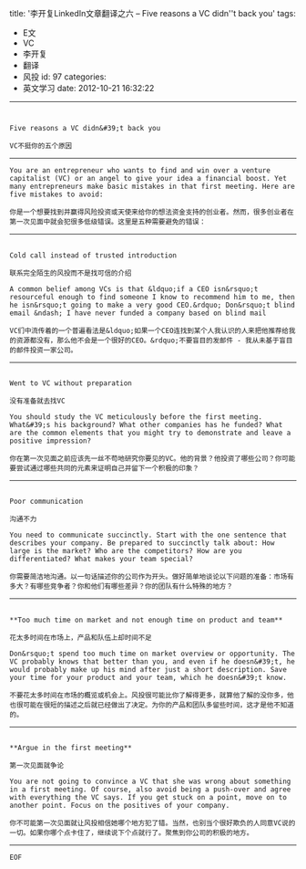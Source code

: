 title: '李开复LinkedIn文章翻译之六 – Five reasons a VC didn''t back you'
tags:
  - E文
  - VC
  - 李开复
  - 翻译
  - 风投
id: 97
categories:
  - 英文学习
date: 2012-10-21 16:32:22
---

# 
	Five reasons a VC didn&#39;t back you

	VC不挺你的五个原因

* * *

	You are an entrepreneur who wants to find and win over a venture capitalist (VC) or an angel to give your idea a financial boost. Yet many entrepreneurs make basic mistakes in that first meeting. Here are five mistakes to avoid:

	你是一个想要找到并赢得风险投资或天使来给你的想法资金支持的创业者。然而，很多创业者在第一次见面中就会犯很多低级错误。这里是五种需要避免的错误：

* * *

## 
	Cold call instead of trusted introduction

	联系完全陌生的风投而不是找可信的介绍

	A common belief among VCs is that &ldquo;if a CEO isn&rsquo;t resourceful enough to find someone I know to recommend him to me, then he isn&rsquo;t going to make a very good CEO.&rdquo; Don&rsquo;t blind email &ndash; I have never funded a company based on blind mail

	VC们中流传着的一个普遍看法是&ldquo;如果一个CEO连找到某个人我认识的人来把他推荐给我的资源都没有，那么他不会是一个很好的CEO。&rdquo;不要盲目的发邮件 - 我从未基于盲目的邮件投资一家公司。

* * *

## 
	Went to VC without preparation

	没有准备就去找VC

	You should study the VC meticulously before the first meeting. What&#39;s his background? What other companies has he funded? What are the common elements that you might try to demonstrate and leave a positive impression?

	你在第一次见面之前应该先一丝不苟地研究你要见的VC。他的背景？他投资了哪些公司？你可能要尝试通过哪些共同的元素来证明自己并留下一个积极的印象？

* * *

## 
	Poor communication

	沟通不力

	You need to communicate succinctly. Start with the one sentence that describes your company. Be prepared to succinctly talk about: How large is the market? Who are the competitors? How are you differentiated? What makes your team special?

	你需要简洁地沟通。以一句话描述你的公司作为开头。做好简单地谈论以下问题的准备：市场有多大？有哪些竞争者？你和他们有哪些差异？你的团队有什么特殊的地方？

* * *

## 
	**Too much time on market and not enough time on product and team**

	花太多时间在市场上，产品和队伍上却时间不足

	Don&rsquo;t spend too much time on market overview or opportunity. The VC probably knows that better than you, and even if he doesn&#39;t, he would probably make up his mind after just a short description. Save your time for your product and your team, which he doesn&#39;t know.

	不要花太多时间在市场的概览或机会上。风投很可能比你了解得更多，就算他了解的没你多，他也很可能在很短的描述之后就已经做出了决定。为你的产品和团队多留些时间，这才是他不知道的。

* * *

## 
	**Argue in the first meeting**

	第一次见面就争论

	You are not going to convince a VC that she was wrong about something in a first meeting. Of course, also avoid being a push-over and agree with everything the VC says. If you get stuck on a point, move on to another point. Focus on the positives of your company.

	你不可能第一次见面就让风投相信她哪个地方犯了错。当然，也别当个很好欺负的人同意VC说的一切。如果你哪个点卡住了，继续说下个点就行了。聚焦到你公司的积极的地方。

* * *

	EOF